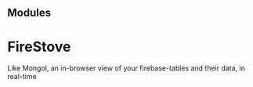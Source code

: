 ## Modules

# FireStove
Like Mongol, an in-browser view of your firebase-tables and their data, in real-time
